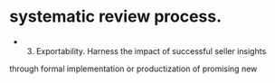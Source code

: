 # systematic review process.

- 3. Exportability. Harness the impact of successful seller insights

through formal implementation or productization of promising new